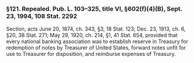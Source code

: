 ### §121. Repealed. Pub. L. 103–325, title VI, §602(f)(4)(B), Sept. 23, 1994, 108 Stat. 2292 ###

Section, acts June 20, 1874, ch. 343, §3, 18 Stat. 123; Dec. 23, 1913, ch. 6, §20, 38 Stat. 271; May 29, 1920, ch. 214, §1, 41 Stat. 654, provided that every national banking association was to establish reserve in Treasury for redemption of notes by Treasurer of United States, forward notes unfit for use to Treasurer for disposition, and reimburse expenses of Treasury.